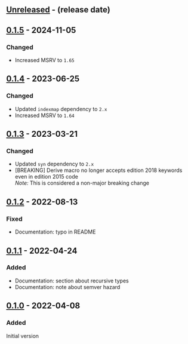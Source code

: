 <!-- next-header -->

## [Unreleased] - (release date)

## [0.1.5] - 2024-11-05

### Changed

- Increased MSRV to `1.65`

## [0.1.4] - 2023-06-25

### Changed

- Updated `indexmap` dependency to `2.x`
- Increased MSRV to `1.64`

## [0.1.3] - 2023-03-21

### Changed

- Updated `syn` dependency to `2.x`
- [BREAKING] Derive macro no longer accepts edition 2018 keywords even in edition 2015 code\
  *Note:* This is considered a non-major breaking change

## [0.1.2] - 2022-08-13

### Fixed

- Documentation: typo in README

## [0.1.1] - 2022-04-24

### Added

- Documentation: section about recursive types
- Documentation: note about semver hazard

## [0.1.0] - 2022-04-08

### Added

Initial version

<!-- next-url -->
[Unreleased]: https://github.com/matthias-stemmler/funcmap/compare/v0.1.5...HEAD
[0.1.5]: https://github.com/matthias-stemmler/funcmap/compare/v0.1.4...v0.1.5
[0.1.4]: https://github.com/matthias-stemmler/funcmap/compare/v0.1.3...v0.1.4
[0.1.3]: https://github.com/matthias-stemmler/funcmap/compare/v0.1.2...v0.1.3
[0.1.2]: https://github.com/matthias-stemmler/funcmap/compare/v0.1.1...v0.1.2
[0.1.1]: https://github.com/matthias-stemmler/funcmap/compare/v0.1.0...v0.1.1
[0.1.0]: https://github.com/matthias-stemmler/funcmap/tree/v0.1.0
